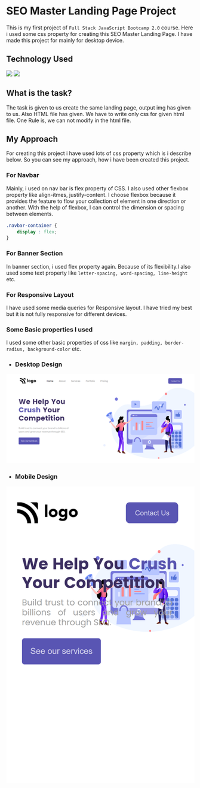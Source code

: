 # SEO Master Landing Page Project

This is my first project of `Full Stack JavaScript Bootcamp 2.0` course. Here i used some css property for creating this SEO Master Landing Page. I have made this project for mainly for desktop device.

## Technology Used 

![](https://img.shields.io/badge/HTML5-E34F26?style=for-the-badge&logo=html5&logoColor=white) ![](https://img.shields.io/badge/CSS3-1572B6?style=for-the-badge&logo=css3&logoColor=white)

## What is the task? 
The task is given to us create the same landing page, output img has given to us. Also HTML file has given. We have to write only css for given html file. One Rule is, we can not modify in the html file.

## My Approach

For creating this project i have used lots of css property which is i describe below. So you can see my approach, how i have been created this project.

### For Navbar

Mainly, i used on nav bar is flex property of CSS. I also used other flexbox property like align-itmes, justify-content. I choose flexbox because it provides the feature to flow your collection of element in one direction or another. With the help of flexbox, I can control the dimension or spacing between elements.

``` css
.navbar-container {
    display : flex;
}
```

### For Banner Section

In banner section, i used flex property again. Because of its flexibility.I also used some text property like `letter-spacing, word-spacing, line-height` etc.

### For Responsive Layout

I have used some media queries for Responsive layout. I have tried my best but it is not fully responsive for different devices.

### Some Basic properties I used
I used some other basic properties of css like `margin, padding, border-radius, background-color` etc.

- ### Desktop Design
![Desktop Design](./assets/Desktop%20Design.png)

- ### Mobile Design
![Mobile Design](./assets/Mobile%20Design.png)